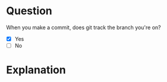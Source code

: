 # Question
When you make a commit, does git track the branch you're on?
- [X] Yes
- [ ] No

# Explanation
